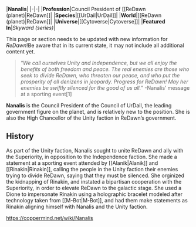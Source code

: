 |**Nanalis**|
|-|-|
|**Profession**|Council President of [[ReDawn (planet)\|ReDawn]]|
|**Species**|[[UrDail\|UrDail]]|
|**World**|[[ReDawn (planet)\|ReDawn]]|
|**Universe**|[[Cytoverse\|Cytoverse]]|
|**Featured In**|*Skyward (series)*|

This page or section needs to be updated with new information for *ReDawn*!Be aware that in its current state, it may not include all additional content yet.

>“*We call ourselves Unity and Independence, but we all enjoy the benefits of both freedom and peace. The real enemies are those who seek to divide ReDawn, who threaten our peace, and who put the prosperity of all denizens in jeopardy. Progress for ReDawn! May her enemies be swiftly silenced for the good of us all.*”
\-Nanalis’ message at a sporting event[1]


**Nanalis** is the Council President of the Council of UrDail, the leading government figure on the planet, and is relatively new to the position. She is also the High Chancellor of the Unity faction in ReDawn’s government.

## History
As part of the Unity faction, Nanalis sought to unite ReDawn and ally with the Superiority, in opposition to the Independence faction. She made a statement at a sporting event attended by [[Alanik\|Alanik]] and [[Rinakin\|Rinakin]], calling the people in the Unity faction their enemies trying to divide ReDawn, saying that they must be silenced. She orginized the kidnapping of Rinakin, and instated a bipartisan cooperation with the Superiority, in order to elevate ReDawn to the galactic stage. She used a Dione to impersonate Rinakin using a holographic bracelet modeled after technology taken from [[M-Bot\|M-Bot]], and had them make statements as Rinakin aligning himself with Nanalis and the Unity faction.



https://coppermind.net/wiki/Nanalis